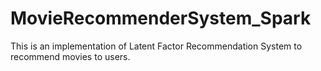 # MovieRecommenderSystem_Spark
This is an implementation of Latent Factor Recommendation System to recommend movies to users.
